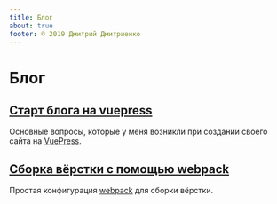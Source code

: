 ```yaml
---
title: Блог
about: true
footer: © 2019 Дмитрий Дмитриенко
---
```


# Блог

## [Старт блога на vuepress](./vuepress-start.md)

Основные вопросы, которые у меня возникли при создании своего сайта на [VuePress](https://vuepress.vuejs.org/).

## [Сборка вёрстки с помощью webpack](./start-layout.md)

Простая конфигурация [webpack](https://webpack.js.org/) для сборки вёрстки.